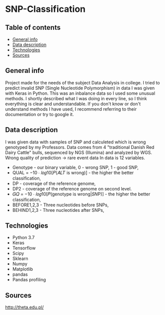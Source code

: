 # SNP-Classification
## Table of contents
* [General info](#general-info)
* [Data description](#data-description)
* [Technologies](#technologies)
* [Sources](#sources)
## General info 
Project made for the needs of the subject Data Analysis in college. I tried to predict invalid SNP (Single Nucleotide Polymorphism) in data I was given with Keras in Python. This was an inbalance data so I used some unusual methods. 
I shortly described what I was doing in every line, so I think everything is clear and understandable. 
If you don't know or don't understand methods I have used, I recommend referring to their documentation or try to google it.
## Data description 
I was given data with samples of SNP and calculeted which is wrong genotyped by my Professors.
Data comes from 4 "traditional Danish Red Dairy Cattle" bulls, sequenced by NGS (Illumina) and analyzed by WGS.
Wrong quality of prediction -> rare event data
In data is 12 variables. 
* Genotype - our binary variable, 0 - wrong SNP, 1 - good SNP,
* QUAL = −10 ∙ 𝑙𝑜𝑔10[𝑃(𝐴𝐿𝑇 is wrong)] - the higher the better classification,
* DP - coverage of the reference genome,
* DP2 - coverage of the reference genome on second level.
* 𝐺𝑄 = −10 ∙ 𝑙𝑜𝑔10[𝑃(genotype is wrong|𝑆𝑁P)] - the higher the better classification,
* BEFORE1,2,3 - Three nucleotides before SNPs,
* BEHIND1,2,3 - Three nucleotides after SNPs,
## Technologies 
* Python 3.7
* Keras 
* Tensorflow
* Scipy
* Sklearn
* Numpy
* Matplotlib
* pandas
* Pandas profiling
## Sources 
http://theta.edu.pl/
